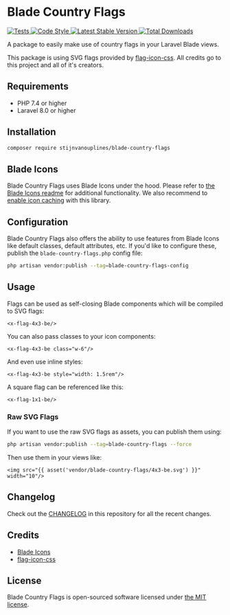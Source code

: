 # Blade Country Flags

<a href="https://github.com/stijnvanouplines/blade-country-flags/actions?query=workflow%3ATests">
    <img src="https://github.com/stijnvanouplines/blade-country-flags/workflows/Tests/badge.svg" alt="Tests">
</a>
<a href="https://github.styleci.io/repos/377258849">
    <img src="https://github.styleci.io/repos/377258849/shield?style=flat" alt="Code Style">
</a>
<a href="https://packagist.org/packages/stijnvanouplines/blade-country-flags">
    <img src="https://img.shields.io/packagist/v/stijnvanouplines/blade-country-flags" alt="Latest Stable Version">
</a>
<a href="https://packagist.org/packages/stijnvanouplines/blade-country-flags">
    <img src="https://img.shields.io/packagist/dt/stijnvanouplines/blade-country-flags" alt="Total Downloads">
</a>

A package to easily make use of country flags in your Laravel Blade views.

This package is using SVG flags provided by [flag-icon-css](https://github.com/lipis/flag-icon-css). All credits go to this project and all of it's creators.

## Requirements

- PHP 7.4 or higher
- Laravel 8.0 or higher

## Installation

```bash
composer require stijnvanouplines/blade-country-flags
```

## Blade Icons

Blade Country Flags uses Blade Icons under the hood. Please refer to [the Blade Icons readme](https://github.com/blade-ui-kit/blade-icons) for additional functionality. We also recommend to [enable icon caching](https://github.com/blade-ui-kit/blade-icons#caching) with this library.

## Configuration

Blade Country Flags also offers the ability to use features from Blade Icons like default classes, default attributes, etc. If you'd like to configure these, publish the `blade-country-flags.php` config file:

```bash
php artisan vendor:publish --tag=blade-country-flags-config
```

## Usage

Flags can be used as self-closing Blade components which will be compiled to SVG flags:

```blade
<x-flag-4x3-be/>
```

You can also pass classes to your icon components:

```blade
<x-flag-4x3-be class="w-6"/>
```

And even use inline styles:

```blade
<x-flag-4x3-be style="width: 1.5rem"/>
```

A square flag can be referenced like this:

```blade
<x-flag-1x1-be/>
```

### Raw SVG Flags

If you want to use the raw SVG flags as assets, you can publish them using:

```bash
php artisan vendor:publish --tag=blade-country-flags --force
```

Then use them in your views like:

```blade
<img src="{{ asset('vendor/blade-country-flags/4x3-be.svg') }}" width="10"/>
```

## Changelog

Check out the [CHANGELOG](CHANGELOG.md) in this repository for all the recent changes.

## Credits

- [Blade Icons](https://github.com/blade-ui-kit/blade-icons)
- [flag-icon-css](https://github.com/lipis/flag-icon-css)

## License

Blade Country Flags is open-sourced software licensed under [the MIT license](LICENSE.md).
